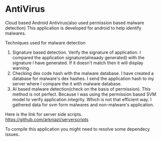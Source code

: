 # AntiVirus
Cloud based Android Antivirus(also used permission based malware detection)
This application is developed for android to help identify malwares.

Techniques used for malware detection
1.  Signature based detection.
  Verify the signature of application. I compared the application signature(alreaady generated) with the signature I have generated.
  If it doesn't match then it will display warning.
2.  Checking dex code hash with the malware database.
  I have created a database for malware's dex hashes. I send the application hash to my server where I compare the it with malware
  database. 
3.  AI based malware detection(check on the basis of permission).
    This method is not perfect. Because I was using the permission based SVM model to verify application integrity.
    Which is not that efficient way. I gathered data for svm form malwares and non-malware's application. 
    
Here is the link for server side scripts.
https://github.com/arkniazi/serverscripts 

To compile this application you might need to resolve some dependecy issues.
